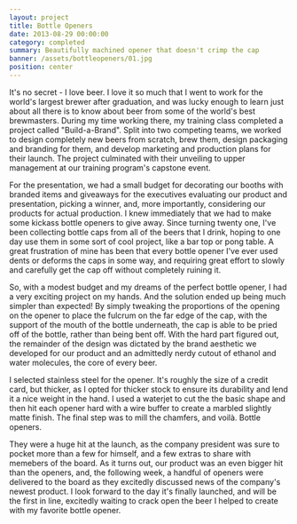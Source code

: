 ```yaml
---
layout: project
title: Bottle Openers
date: 2013-08-29 00:00:00
category: completed
summary: Beautifully machined opener that doesn't crimp the cap
banner: /assets/bottleopeners/01.jpg
position: center
---
```


It's no secret - I love beer. I love it so much that I went to work for the world's largest brewer after graduation, and was lucky enough to learn just about all there is to know about beer from some of the world's best brewmasters. During my time working there, my training class completed a project called "Build-a-Brand". Split into two competing teams, we worked to design completely new beers from scratch, brew them, design packaging and branding for them, and develop marketing and production plans for their launch. The project culminated with their unveiling to upper management at our training program's capstone event.

For the presentation, we had a small budget for decorating our booths with branded items and giveaways for the executives evaluating our product and presentation, picking a winner, and, more importantly, considering our products for actual production. I knew immediately that we had to make some kickass bottle openers to give away. Since turning twenty one, I've been collecting bottle caps from all of the beers that I drink, hoping to one day use them in some sort of cool project, like a bar top or pong table. A great frustration of mine has been that every bottle opener I've ever used dents or deforms the caps in some way, and requiring great effort to slowly and carefully get the cap off without completely ruining it.

So, with a modest budget and my dreams of the perfect bottle opener, I had a very exciting project on my hands. And the solution ended up being much simpler than expected! By simply tweaking the proportions of the opening on the opener to place the fulcrum on the far edge of the cap, with the support of the mouth of the bottle underneath, the cap is able to be pried off of the bottle, rather than being bent off. With the hard part figured out, the remainder of the design was dictated by the brand aesthetic we developed for our product and an admittedly nerdy cutout of ethanol and water molecules, the core of every beer.

I selected stainless steel for the opener. It's roughly the size of a credit card, but thicker, as I opted for thicker stock to ensure its durability and lend it a nice weight in the hand. I used a waterjet to cut the the basic shape and then hit each opener hard with a wire buffer to create a marbled slightly matte finish. The final step was to mill the chamfers, and voilà. Bottle openers.

They were a huge hit at the launch, as the company president was sure to pocket more than a few for himself, and a few extras to share with memebers of the board. As it turns out, our product was an even bigger hit than the openers, and, the following week, a handful of openers were delivered to the board as they excitedly discussed news of the company's newest product. I look forward to the day it's finally launched, and will be the first in line, excitedly waiting to crack open the beer I helped to create with my favorite bottle opener.
